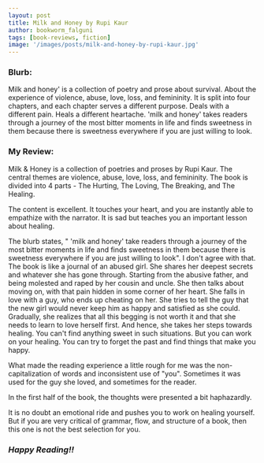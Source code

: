 ```yaml
---
layout: post
title: Milk and Honey by Rupi Kaur
author: bookworm_falguni
tags: [book-reviews, fiction]
image: '/images/posts/milk-and-honey-by-rupi-kaur.jpg'
---
```

### **Blurb:**
Milk and honey' is a collection of poetry and prose about survival. About the experience of violence, abuse, love, loss, and femininity. It is split into four chapters, and each chapter serves a different purpose. Deals with a different pain. Heals a different heartache. 'milk and honey' takes readers through a journey of the most bitter moments in life and finds sweetness in them because there is sweetness everywhere if you are just willing to look.

### **My Review:**
Milk & Honey is a collection of poetries and proses by Rupi Kaur. The central themes are violence, abuse, love, loss, and femininity. The book is divided into 4 parts - The Hurting, The Loving, The Breaking, and The Healing.

The content is excellent. It touches your heart, and you are instantly able to empathize with the narrator. It is sad but teaches you an important lesson about healing.

The blurb states, " 'milk and honey' take readers through a journey of the most bitter moments in life and finds sweetness in them because there is sweetness everywhere if you are just willing to look". I don't agree with that. The book is like a journal of an abused girl. She shares her deepest secrets and whatever she has gone through. Starting from the abusive father, and being molested and raped by her cousin and uncle. She then talks about moving on, with that pain hidden in some corner of her heart. She falls in love with a guy, who ends up cheating on her. She tries to tell the guy that the new girl would never keep him as happy and satisfied as she could. Gradually, she realizes that all this begging is not worth it and that she needs to learn to love herself first. And hence, she takes her steps towards healing.
You can't find anything sweet in such situations. But you can work on your healing. You can try to forget the past and find things that make you happy.

What made the reading experience a little rough for me was the non-capitalization of words and inconsistent use of "you". Sometimes it was used for the guy she loved, and sometimes for the reader.

In the first half of the book, the thoughts were presented a bit haphazardly.

It is no doubt an emotional ride and pushes you to work on healing yourself. But if you are very critical of grammar, flow, and structure of a book, then this one is not the best selection for you.


### ***Happy Reading!!***
